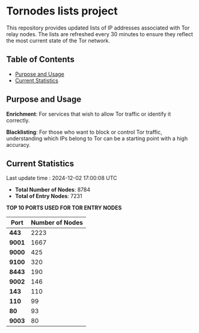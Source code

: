 # Tornodes lists project

This repository provides updated lists of IP addresses associated with Tor relay nodes. The lists are refreshed every 30 minutes to ensure they reflect the most current state of the Tor network.

## Table of Contents

- [Purpose and Usage](#purpose-and-usage)
- [Current Statistics](#current-statistics)


## Purpose and Usage

**Enrichment**: For services that wish to allow Tor traffic or identify it correctly.

**Blacklisting**: For those who want to block or control Tor traffic, understanding which IPs belong to Tor can be a starting point with a high accuracy.

## Current Statistics

Last update time : 2024-12-02 17:00:08 UTC

- **Total Number of Nodes**: 8784
- **Total of Entry Nodes**: 7231

**TOP 10 PORTS USED FOR TOR ENTRY NODES**

| **Port** | **Number of Nodes** |
|------|-----------------|
| **443**   | 2223  |
| **9001**   | 1667  |
| **9000**   | 425  |
| **9100**   | 320  |
| **8443**   | 190  |
| **9002**   | 146  |
| **143**   | 110  |
| **110**   | 99  |
| **80**   | 93  |
| **9003**   | 80  |

